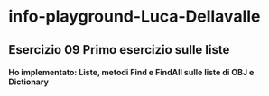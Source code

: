 # info-playground-Luca-Dellavalle

## Esercizio 09 Primo esercizio sulle liste 
 
#### Ho implementato: Liste, metodi Find e FindAll sulle liste di OBJ e Dictionary
